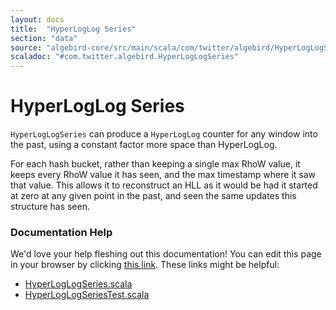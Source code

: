 ```yaml
---
layout: docs
title:  "HyperLogLog Series"
section: "data"
source: "algebird-core/src/main/scala/com/twitter/algebird/HyperLogLogSeries.scala"
scaladoc: "#com.twitter.algebird.HyperLogLogSeries"
---
```


# HyperLogLog Series

`HyperLogLogSeries` can produce a `HyperLogLog` counter for any window into the past, using a constant factor more space than HyperLogLog.

For each hash bucket, rather than keeping a single max RhoW value, it keeps every RhoW value it has seen, and the max timestamp where it saw that value.  This allows it to reconstruct an HLL as it would be had it started at zero at any given point in the past, and seen the same updates this structure has seen.

### Documentation Help

We'd love your help fleshing out this documentation! You can edit this page in your browser by clicking [this link](https://github.com/twitter/algebird/edit/develop/docs/src/main/tut/datatypes/approx/hyperloglog_series.md). These links might be helpful:

- [HyperLogLogSeries.scala](https://github.com/twitter/algebird/blob/develop/algebird-core/src/main/scala/com/twitter/algebird/HyperLogLogSeries.scala)
- [HyperLogLogSeriesTest.scala](https://github.com/twitter/algebird/blob/develop/algebird-test/src/test/scala/com/twitter/algebird/HyperLogLogSeriesTest.scala)
